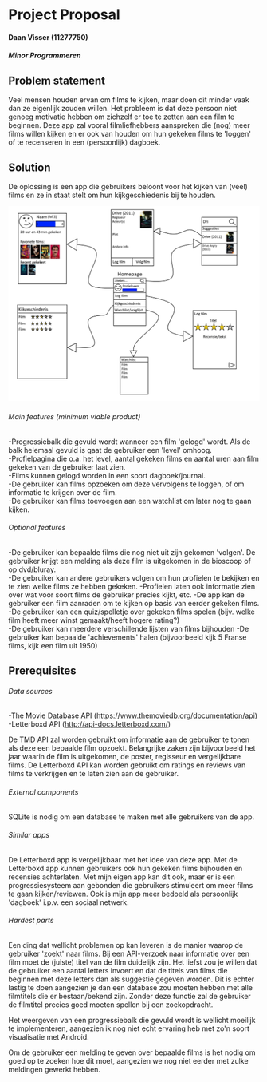 # Project Proposal
#### Daan Visser (11277750)
##### Minor Programmeren

## Problem statement

Veel mensen houden ervan om films te kijken, maar doen dit minder vaak dan ze eigenlijk zouden willen. Het probleem is
dat deze persoon niet genoeg motivatie hebben om zichzelf er toe te zetten aan een film te beginnen. Deze app zal vooral
filmliefhebbers aanspreken die (nog) meer films willen kijken en er ook van houden om hun gekeken films te 'loggen' of te
recenseren in een (persoonlijk) dagboek.

## Solution

De oplossing is een app die gebruikers beloont voor het kijken van (veel) films en ze in staat stelt om hun kijkgeschiedenis
bij te houden.

<img src="/doc/visual sketch.jpg" width="900">

###### Main features (minimum viable product)

-Progressiebalk die gevuld wordt wanneer een film 'gelogd' wordt. Als de balk helemaal gevuld is gaat de gebruiker een
'level' omhoog.  
-Profielpagina die o.a. het level, aantal gekeken films en aantal uren aan film gekeken van de gebruiker laat zien.  
-Films kunnen gelogd worden in een soort dagboek/journal.  
-De gebruiker kan films opzoeken om deze vervolgens te loggen, of om informatie te krijgen over de film.  
-De gebruiker kan films toevoegen aan een watchlist om later nog te gaan kijken.

###### Optional features
-De gebruiker kan bepaalde films die nog niet uit zijn gekomen 'volgen'. De gebruiker krijgt een melding als deze film is 
uitgekomen in de bioscoop of op dvd/bluray.  
-De gebruiker kan andere gebruikers volgen om hun profielen te bekijken en te zien welke films ze hebben gekeken.
-Profielen laten ook informatie zien over wat voor soort films de gebruiker precies kijkt, etc.
-De app kan de gebruiker een film aanraden om te kijken op basis van eerder gekeken films.
-De gebruiker kan een quiz/spelletje over gekeken films spelen (bijv. welke film heeft meer winst gemaakt/heeft hogere rating?)  
-De gebruiker kan meerdere verschillende lijsten van films bijhouden
-De gebruiker kan bepaalde 'achievements' halen (bijvoorbeeld kijk 5 Franse films, kijk een film uit 1950)

## Prerequisites

###### Data sources

-The Movie Database API (https://www.themoviedb.org/documentation/api)
-Letterboxd API (http://api-docs.letterboxd.com/)

De TMD API zal worden gebruikt om informatie aan de gebruiker te tonen als deze een bepaalde film opzoekt. Belangrijke
zaken zijn bijvoorbeeld het jaar waarin de film is uitgekomen, de poster, regisseur en vergelijkbare films. De Letterboxd API kan worden gebruikt om ratings en reviews van films te verkrijgen en te laten zien aan de gebruiker.

###### External components

SQLite is nodig om een database te maken met alle gebruikers van de app.

###### Similar apps

De Letterboxd app is vergelijkbaar met het idee van deze app. Met de Letterboxd app kunnen gebruikers ook hun gekeken films
bijhouden en recensies achterlaten. Met mijn eigen app kan dit ook, maar er is een progressiesysteem aan gebonden die gebruikers
stimuleert om meer films te gaan kijken/reviewen. Ook is mijn app meer bedoeld als persoonlijk 'dagboek' i.p.v. een sociaal
netwerk.

###### Hardest parts

Een ding dat wellicht problemen op kan leveren is de manier waarop de gebruiker 'zoekt' naar films. Bij een API-verzoek 
naar informatie over een film moet de (juiste) titel van de film duidelijk zijn. Het liefst zou je willen dat de gebruiker
een aantal letters invoert en dat de titels van films die beginnen met deze letters dan als suggestie gegeven worden. Dit is
echter lastig te doen aangezien je dan een database zou moeten hebben met alle filmtitels die er bestaan/bekend zijn. Zonder deze functie zal de gebruiker de filmtitel precies goed moeten spellen bij een zoekopdracht.  
  
  Het weergeven van een progressiebalk die gevuld wordt is wellicht moeilijk te implementeren, aangezien ik nog niet echt ervaring heb met zo'n soort visualisatie met Android.
  
  Om de gebruiker een melding te geven over bepaalde films is het nodig om goed op te zoeken hoe dit moet, aangezien we nog niet
  eerder met zulke meldingen gewerkt hebben.

